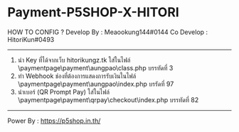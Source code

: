 # Payment-P5SHOP-X-HITORI

HOW TO CONFIG ?
Develop By : Meaookung144#0144
Co Develop : HitoriKun#0493

-----------------

1. นำ Key ที่ได้จากเว็บ hitorikungz.tk ใส่ในไฟล์ \paymentpage\payment\aungpao\class.php บรรทัดที่ 3
2. ทำ Webhook ช่องที่ต้องการแสดงการรับเงินในไฟล์ \paymentpage\payment\aungpao\index.php บรรัดที่ 97
3. นำเบอร์ (QR Prompt Pay) ใส่ในไฟล์ \paymentpage\payment\qrpay\checkout\index.php บรรทัดที่ 82

-----------------

Power By : https://p5shop.in.th/
